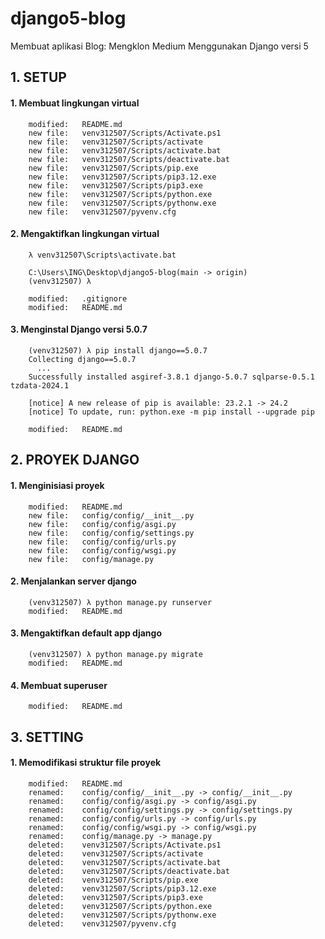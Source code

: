 # django5-blog
Membuat aplikasi Blog: Mengklon Medium Menggunakan Django versi 5


## 1. SETUP

#### 1. Membuat lingkungan virtual

        modified:   README.md
        new file:   venv312507/Scripts/Activate.ps1
        new file:   venv312507/Scripts/activate
        new file:   venv312507/Scripts/activate.bat
        new file:   venv312507/Scripts/deactivate.bat
        new file:   venv312507/Scripts/pip.exe
        new file:   venv312507/Scripts/pip3.12.exe
        new file:   venv312507/Scripts/pip3.exe
        new file:   venv312507/Scripts/python.exe
        new file:   venv312507/Scripts/pythonw.exe
        new file:   venv312507/pyvenv.cfg

#### 2. Mengaktifkan lingkungan virtual

        λ venv312507\Scripts\activate.bat

        C:\Users\ING\Desktop\django5-blog(main -> origin)
        (venv312507) λ

        modified:   .gitignore
        modified:   README.md

#### 3. Menginstal Django versi 5.0.7

        (venv312507) λ pip install django==5.0.7
        Collecting django==5.0.7
          ...
        Successfully installed asgiref-3.8.1 django-5.0.7 sqlparse-0.5.1 tzdata-2024.1

        [notice] A new release of pip is available: 23.2.1 -> 24.2
        [notice] To update, run: python.exe -m pip install --upgrade pip

        modified:   README.md


## 2. PROYEK DJANGO

#### 1. Menginisiasi proyek

        modified:   README.md
        new file:   config/config/__init__.py
        new file:   config/config/asgi.py
        new file:   config/config/settings.py
        new file:   config/config/urls.py
        new file:   config/config/wsgi.py
        new file:   config/manage.py

#### 2. Menjalankan server django

        (venv312507) λ python manage.py runserver
        modified:   README.md

#### 3. Mengaktifkan default app django

        (venv312507) λ python manage.py migrate
        modified:   README.md

#### 4. Membuat superuser

        modified:   README.md


## 3. SETTING

#### 1. Memodifikasi struktur file proyek

        modified:   README.md
        renamed:    config/config/__init__.py -> config/__init__.py
        renamed:    config/config/asgi.py -> config/asgi.py
        renamed:    config/config/settings.py -> config/settings.py
        renamed:    config/config/urls.py -> config/urls.py
        renamed:    config/config/wsgi.py -> config/wsgi.py
        renamed:    config/manage.py -> manage.py
        deleted:    venv312507/Scripts/Activate.ps1
        deleted:    venv312507/Scripts/activate
        deleted:    venv312507/Scripts/activate.bat
        deleted:    venv312507/Scripts/deactivate.bat
        deleted:    venv312507/Scripts/pip.exe
        deleted:    venv312507/Scripts/pip3.12.exe
        deleted:    venv312507/Scripts/pip3.exe
        deleted:    venv312507/Scripts/python.exe
        deleted:    venv312507/Scripts/pythonw.exe
        deleted:    venv312507/pyvenv.cfg